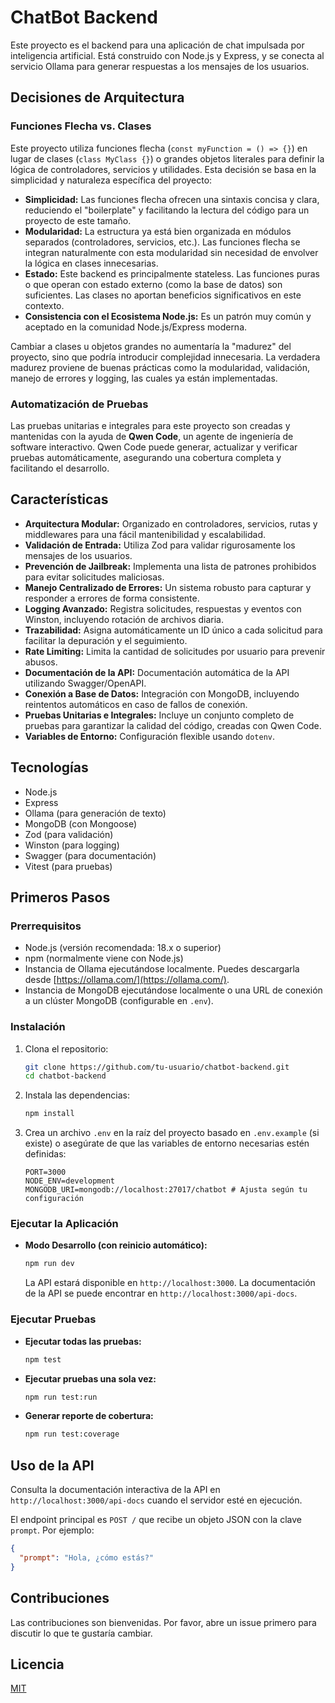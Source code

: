 # ChatBot Backend

Este proyecto es el backend para una aplicación de chat impulsada por inteligencia artificial. Está construido con Node.js y Express, y se conecta al servicio Ollama para generar respuestas a los mensajes de los usuarios.

## Decisiones de Arquitectura

### Funciones Flecha vs. Clases

Este proyecto utiliza funciones flecha (`const myFunction = () => {}`) en lugar de clases (`class MyClass {}`) o grandes objetos literales para definir la lógica de controladores, servicios y utilidades. Esta decisión se basa en la simplicidad y naturaleza específica del proyecto:

*   **Simplicidad:** Las funciones flecha ofrecen una sintaxis concisa y clara, reduciendo el "boilerplate" y facilitando la lectura del código para un proyecto de este tamaño.
*   **Modularidad:** La estructura ya está bien organizada en módulos separados (controladores, servicios, etc.). Las funciones flecha se integran naturalmente con esta modularidad sin necesidad de envolver la lógica en clases innecesarias.
*   **Estado:** Este backend es principalmente stateless. Las funciones puras o que operan con estado externo (como la base de datos) son suficientes. Las clases no aportan beneficios significativos en este contexto.
*   **Consistencia con el Ecosistema Node.js:** Es un patrón muy común y aceptado en la comunidad Node.js/Express moderna.

Cambiar a clases u objetos grandes no aumentaría la "madurez" del proyecto, sino que podría introducir complejidad innecesaria. La verdadera madurez proviene de buenas prácticas como la modularidad, validación, manejo de errores y logging, las cuales ya están implementadas.

### Automatización de Pruebas

Las pruebas unitarias e integrales para este proyecto son creadas y mantenidas con la ayuda de **Qwen Code**, un agente de ingeniería de software interactivo. Qwen Code puede generar, actualizar y verificar pruebas automáticamente, asegurando una cobertura completa y facilitando el desarrollo.

## Características

*   **Arquitectura Modular:** Organizado en controladores, servicios, rutas y middlewares para una fácil mantenibilidad y escalabilidad.
*   **Validación de Entrada:** Utiliza Zod para validar rigurosamente los mensajes de los usuarios.
*   **Prevención de Jailbreak:** Implementa una lista de patrones prohibidos para evitar solicitudes maliciosas.
*   **Manejo Centralizado de Errores:** Un sistema robusto para capturar y responder a errores de forma consistente.
*   **Logging Avanzado:** Registra solicitudes, respuestas y eventos con Winston, incluyendo rotación de archivos diaria.
*   **Trazabilidad:** Asigna automáticamente un ID único a cada solicitud para facilitar la depuración y el seguimiento.
*   **Rate Limiting:** Limita la cantidad de solicitudes por usuario para prevenir abusos.
*   **Documentación de la API:** Documentación automática de la API utilizando Swagger/OpenAPI.
*   **Conexión a Base de Datos:** Integración con MongoDB, incluyendo reintentos automáticos en caso de fallos de conexión.
*   **Pruebas Unitarias e Integrales:** Incluye un conjunto completo de pruebas para garantizar la calidad del código, creadas con Qwen Code.
*   **Variables de Entorno:** Configuración flexible usando `dotenv`.

## Tecnologías

*   Node.js
*   Express
*   Ollama (para generación de texto)
*   MongoDB (con Mongoose)
*   Zod (para validación)
*   Winston (para logging)
*   Swagger (para documentación)
*   Vitest (para pruebas)

## Primeros Pasos

### Prerrequisitos

*   Node.js (versión recomendada: 18.x o superior)
*   npm (normalmente viene con Node.js)
*   Instancia de Ollama ejecutándose localmente. Puedes descargarla desde [https://ollama.com/](https://ollama.com/).
*   Instancia de MongoDB ejecutándose localmente o una URL de conexión a un clúster MongoDB (configurable en `.env`).

### Instalación

1.  Clona el repositorio:
    ```bash
    git clone https://github.com/tu-usuario/chatbot-backend.git
    cd chatbot-backend
    ```
2.  Instala las dependencias:
    ```bash
    npm install
    ```
3.  Crea un archivo `.env` en la raíz del proyecto basado en `.env.example` (si existe) o asegúrate de que las variables de entorno necesarias estén definidas:
    ```env
    PORT=3000
    NODE_ENV=development
    MONGODB_URI=mongodb://localhost:27017/chatbot # Ajusta según tu configuración
    ```

### Ejecutar la Aplicación

*   **Modo Desarrollo (con reinicio automático):**
    ```bash
    npm run dev
    ```
    La API estará disponible en `http://localhost:3000`. La documentación de la API se puede encontrar en `http://localhost:3000/api-docs`.

### Ejecutar Pruebas

*   **Ejecutar todas las pruebas:**
    ```bash
    npm test
    ```
*   **Ejecutar pruebas una sola vez:**
    ```bash
    npm run test:run
    ```
*   **Generar reporte de cobertura:**
    ```bash
    npm run test:coverage
    ```

## Uso de la API

Consulta la documentación interactiva de la API en `http://localhost:3000/api-docs` cuando el servidor esté en ejecución.

El endpoint principal es `POST /` que recibe un objeto JSON con la clave `prompt`. Por ejemplo:

```json
{
  "prompt": "Hola, ¿cómo estás?"
}
```

## Contribuciones

Las contribuciones son bienvenidas. Por favor, abre un issue primero para discutir lo que te gustaría cambiar.

## Licencia

[MIT](LICENSE)
